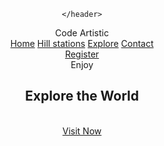 <!DOCTYPE html>
<html lang="en">
<head>
    <meta charset="UTF-8">
    <meta http-equiv="X-UA-Compatible" content="IE=edge">
    <meta name="viewport" content="width=device-width, initial-scale=1.0">
    <title>Landing page using html css</title>
    <link rel="stylesheet" href="style.css">
</head>
<body>
    <header>
        
    </header>

<nav>
<div class="logo">
Code Artistic
</div>
<div class="menu">
    <a href="#">Home</a>
    <a href="#">Hill stations</a>
    <a href="#">Explore</a>
    <a href="#">Contact</a>

</div>
<div class="register">
    <a href="#">Register</a>
</div>
</nav>
<section  class="h-text">
    <span>Enjoy</span>
    <h1>Explore the World</h1>
    <br>
    <a href="#">Visit Now</a>
</section>
    </header>
</body>
</html>
